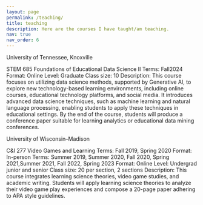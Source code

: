 ```yaml
---
layout: page
permalink: /teaching/
title: teaching
description: Here are the courses I have taught/am teaching.
nav: true
nav_order: 6
---
```


University of Tennessee, Knoxville

STEM 685 Foundations of Educational Data Science II
Terms: Fall2024
Format: Online
Level: Graduate
Class size: 10
Description: This course focuses on utilizing data science methods, supported by Generative AI, to explore new technology-based learning environments, including online courses, educational technology platforms, and social media. It introduces advanced data science techniques, such as machine learning and natural language processing, enabling students to apply these techniques in educational settings. By the end of the course, students will produce a conference paper suitable for learning analytics or educational data mining conferences.



University of Wisconsin–Madison

C&I 277 Video Games and Learning
Terms: Fall 2019, Spring 2020
Format: In-person
Terms: Summer 2019, Summer 2020, Fall 2020, Spring 2021,Summer 2021, Fall 2022, Spring 2023
Format: Online
Level: Undergrad junior and senior
Class size: 20 per section, 2 sections
Description: This course integrates learning science theories, video game studies, and academic writing. Students will apply learning science theories to analyze their video game play experiences and compose a 20-page paper adhering to APA style guidelines.
